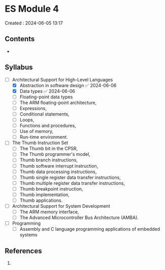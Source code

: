 # ES Module 4
Created : 2024-06-05 13:17


## Contents
- 
## Syllabus
- [ ] Architectural Support for High-Level Languages
	- [x] Abstraction in software design ✅ 2024-06-06
	- [x] Data types ✅ 2024-06-06
	- [ ] Floating-point data types
	- [ ] The ARM floating-point architecture,
	- [ ] Expressions,
	- [ ] Conditional statements,
	- [ ] Loops,
	- [ ] Functions and procedures,
	- [ ] Use of memory,
	- [ ] Run-time environment.
- [ ] The Thumb Instruction Set
	- [ ] The Thumb bit in the CPSR,
	- [ ] The Thumb programmer's model,
	- [ ] Thumb branch instructions,
	- [ ] Thumb software interrupt instruction,
	- [ ] Thumb data processing instructions,
	- [ ] Thumb single register data transfer instructions,
	- [ ] Thumb multiple register data transfer instructions,
	- [ ] Thumb breakpoint instruction,
	- [ ] Thumb implementation,
	- [ ] Thumb applications.
- [ ] Architectural Support for System Development
	- [ ] The ARM memory interface,
	- [ ] The Advanced Microcontroller Bus Architecture (AMBA).
- [ ] Programming
	- [ ] Assembly and C language programming applications of embedded systems
## References
1. 